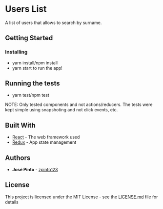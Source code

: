 # Users List

A list of users that allows to search by surname.

## Getting Started

### Installing

- yarn install/npm install
- yarn start to run the app!

## Running the tests

- yarn test/npm test

NOTE: Only tested components and not actions/reducers. The tests were kept simple using snapshoting and not click events, etc.

## Built With

* [React](https://reactjs.org/) - The web framework used
* [Redux](https://redux.js.org) - App state management

## Authors

* **José Pinto** - [zpinto123](https://github.com/zpinto123)

## License

This project is licensed under the MIT License - see the [LICENSE.md](LICENSE.md) file for details

